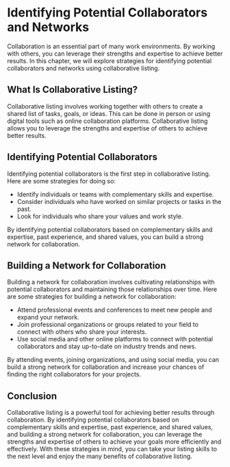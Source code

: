 Identifying Potential Collaborators and Networks
==================================================================================

Collaboration is an essential part of many work environments. By working with others, you can leverage their strengths and expertise to achieve better results. In this chapter, we will explore strategies for identifying potential collaborators and networks using collaborative listing.

What Is Collaborative Listing?
------------------------------

Collaborative listing involves working together with others to create a shared list of tasks, goals, or ideas. This can be done in person or using digital tools such as online collaboration platforms. Collaborative listing allows you to leverage the strengths and expertise of others to achieve better results.

Identifying Potential Collaborators
-----------------------------------

Identifying potential collaborators is the first step in collaborative listing. Here are some strategies for doing so:

* Identify individuals or teams with complementary skills and expertise.
* Consider individuals who have worked on similar projects or tasks in the past.
* Look for individuals who share your values and work style.

By identifying potential collaborators based on complementary skills and expertise, past experience, and shared values, you can build a strong network for collaboration.

Building a Network for Collaboration
------------------------------------

Building a network for collaboration involves cultivating relationships with potential collaborators and maintaining those relationships over time. Here are some strategies for building a network for collaboration:

* Attend professional events and conferences to meet new people and expand your network.
* Join professional organizations or groups related to your field to connect with others who share your interests.
* Use social media and other online platforms to connect with potential collaborators and stay up-to-date on industry trends and news.

By attending events, joining organizations, and using social media, you can build a strong network for collaboration and increase your chances of finding the right collaborators for your projects.

Conclusion
----------

Collaborative listing is a powerful tool for achieving better results through collaboration. By identifying potential collaborators based on complementary skills and expertise, past experience, and shared values, and building a strong network for collaboration, you can leverage the strengths and expertise of others to achieve your goals more efficiently and effectively. With these strategies in mind, you can take your listing skills to the next level and enjoy the many benefits of collaborative listing.
